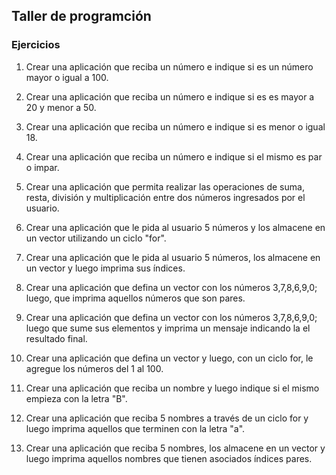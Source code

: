 ## Taller de programción

### Ejercicios
1. Crear una aplicación que reciba un número e indique si es un número
   mayor o igual a 100. 
   
2. Crear una aplicación que reciba un número e indique si es es mayor a 20 y
   menor a 50.
   
3. Crear una aplicación que reciba un número e indique si es menor o igual 18.

4. Crear una aplicación que reciba un número e indique si el mismo
  es par o impar.
  
5. Crear una aplicación que permita realizar las operaciones de suma, resta, división 
y multiplicación entre dos números ingresados por el usuario.

6. Crear una aplicación que le pida al usuario 5 números y los almacene en un vector
utilizando un ciclo "for".

7. Crear una aplicación que le pida al usuario 5 números, los almacene en un vector y
   luego imprima sus índices.
   
8. Crear una aplicación que defina un vector con los números 3,7,8,6,9,0; luego, que 
   imprima aquellos números que son pares.

9. Crear una aplicación que defina un vector con los números 3,7,8,6,9,0; luego que sume
   sus elementos y imprima un mensaje indicando la el resultado final.

10. Crear una aplicación que defina un vector y luego, con un ciclo for, le agregue los números
   del 1 al 100.
   
11. Crear una aplicación que reciba un nombre y luego indique si el mismo empieza con la letra "B".

12. Crear una aplicación que reciba 5 nombres a través de un ciclo for y luego imprima aquellos
    que terminen con la letra "a".

13. Crear una aplicación que reciba 5 nombres, los almacene en un vector y luego imprima aquellos
    nombres que tienen asociados índices pares.
